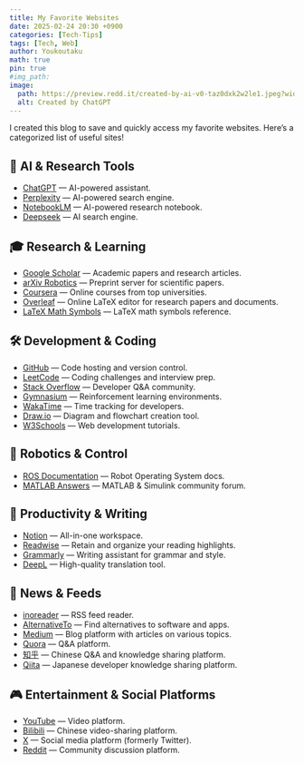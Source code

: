 ```yaml
---
title: My Favorite Websites
date: 2025-02-24 20:30 +0900
categories: [Tech-Tips]
tags: [Tech, Web]
author: Youkoutaku
math: true
pin: true
#img_path:
image:
  path: https://preview.redd.it/created-by-ai-v0-taz0dxk2w2le1.jpeg?width=640&crop=smart&auto=webp&s=aa489fa80edf582d5371c0f02ac454ce7b59e2f7
  alt: Created by ChatGPT
---
```


I created this blog to save and quickly access my favorite websites. Here’s a categorized list of useful sites!

## 🤖 AI & Research Tools

- [ChatGPT](https://chat.openai.com) — AI-powered assistant.
- [Perplexity](https://www.perplexity.ai) — AI-powered search engine.
- [NotebookLM](https://notebooklm.google.com) — AI-powered research notebook.
- [Deepseek](https://chat.deepseek.com/) — AI search engine.

## 🎓 Research & Learning

- [Google Scholar](https://scholar.google.com) — Academic papers and research articles.
- [arXiv Robotics](https://arxiv.org/list/cs.RO/recent) — Preprint server for scientific papers.
- [Coursera](https://coursera.org) — Online courses from top universities.
- [Overleaf](https://www.overleaf.com) — Online LaTeX editor for research papers and documents.
- [LaTeX Math Symbols](https://en.wikibooks.org/wiki/LaTeX/Mathematics#Symbols) — LaTeX math symbols reference.

## 🛠️ Development & Coding

- [GitHub](https://github.com) — Code hosting and version control.
- [LeetCode](https://leetcode.com) — Coding challenges and interview prep.
- [Stack Overflow](https://stackoverflow.com) — Developer Q&A community.
- [Gymnasium](https://gymnasium.farama.org/) — Reinforcement learning environments.
- [WakaTime](https://wakatime.com) — Time tracking for developers.
- [Draw.io](https://app.diagrams.net) — Diagram and flowchart creation tool.
- [W3Schools](https://www.w3schools.com) — Web development tutorials.

## 🤖 Robotics & Control

- [ROS Documentation](https://docs.ros.org) — Robot Operating System docs.
- [MATLAB Answers](https://www.mathworks.com/matlabcentral/answers/) — MATLAB & Simulink community forum.

## 🚀 Productivity & Writing

- [Notion](https://notion.so) — All-in-one workspace.
- [Readwise](https://readwise.io) — Retain and organize your reading highlights.
- [Grammarly](https://www.grammarly.com) — Writing assistant for grammar and style.
- [DeepL](https://www.deepl.com) — High-quality translation tool.

## 📰 News & Feeds

- [inoreader](https://www.inoreader.com) — RSS feed reader.
- [AlternativeTo](https://alternativeto.net) — Find alternatives to software and apps.
- [Medium](https://medium.com) — Blog platform with articles on various topics.
- [Quora](https://www.quora.com) — Q&A platform.
- [知乎](https://www.zhihu.com) — Chinese Q&A and knowledge sharing platform.
- [Qiita](https://qiita.com) — Japanese developer knowledge sharing platform.

## 🎮 Entertainment & Social Platforms

- [YouTube](https://www.youtube.com/) — Video platform.
- [Bilibili](https://www.bilibili.com) — Chinese video-sharing platform.
- [X](https://twitter.com) — Social media platform (formerly Twitter).
- [Reddit](https://www.reddit.com) — Community discussion platform.
